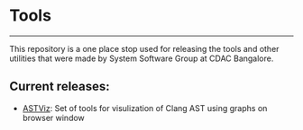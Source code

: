 # Tools
---

This repository is a one place stop used for releasing the tools and other utilities that were made by System Software Group at CDAC Bangalore.

## Current releases:

+ [ASTViz](https://github.com/CDAC-SSDG/Tools/main/ASTViz): Set of tools for visulization of Clang AST using graphs on browser window 

